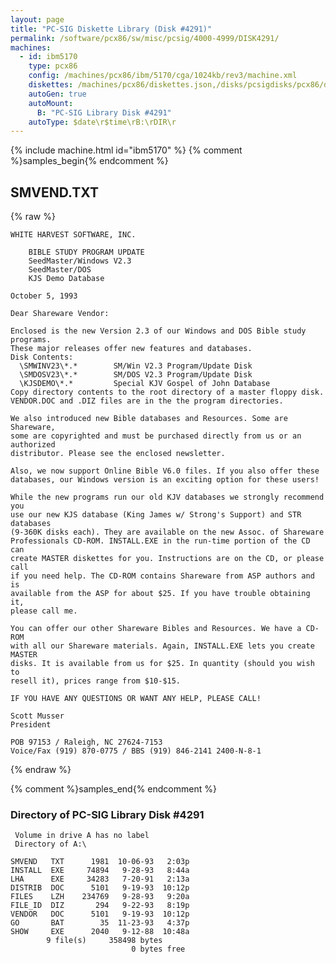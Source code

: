 ```yaml
---
layout: page
title: "PC-SIG Diskette Library (Disk #4291)"
permalink: /software/pcx86/sw/misc/pcsig/4000-4999/DISK4291/
machines:
  - id: ibm5170
    type: pcx86
    config: /machines/pcx86/ibm/5170/cga/1024kb/rev3/machine.xml
    diskettes: /machines/pcx86/diskettes.json,/disks/pcsigdisks/pcx86/diskettes.json
    autoGen: true
    autoMount:
      B: "PC-SIG Library Disk #4291"
    autoType: $date\r$time\rB:\rDIR\r
---
```


{% include machine.html id="ibm5170" %}
{% comment %}samples_begin{% endcomment %}

## SMVEND.TXT

{% raw %}
```
WHITE HARVEST SOFTWARE, INC.

	BIBLE STUDY PROGRAM UPDATE
	SeedMaster/Windows V2.3
	SeedMaster/DOS
	KJS Demo Database

October 5, 1993

Dear Shareware Vendor:

Enclosed is the new Version 2.3 of our Windows and DOS Bible study programs. 
These major releases offer new features and databases. 
Disk Contents:
  \SMWINV23\*.*        SM/Win V2.3 Program/Update Disk
  \SMDOSV23\*.*        SM/DOS V2.3 Program/Update Disk
  \KJSDEMO\*.*         Special KJV Gospel of John Database
Copy directory contents to the root directory of a master floppy disk.
VENDOR.DOC and .DIZ files are in the the program directories.

We also introduced new Bible databases and Resources. Some are Shareware, 
some are copyrighted and must be purchased directly from us or an authorized 
distributor. Please see the enclosed newsletter.

Also, we now support Online Bible V6.0 files. If you also offer these 
databases, our Windows version is an exciting option for these users!

While the new programs run our old KJV databases we strongly recommend you 
use our new KJS database (King James w/ Strong's Support) and STR databases 
(9-360K disks each). They are available on the new Assoc. of Shareware 
Professionals CD-ROM. INSTALL.EXE in the run-time portion of the CD can 
create MASTER diskettes for you. Instructions are on the CD, or please call 
if you need help. The CD-ROM contains Shareware from ASP authors and is 
available from the ASP for about $25. If you have trouble obtaining it, 
please call me.

You can offer our other Shareware Bibles and Resources. We have a CD-ROM 
with all our Shareware materials. Again, INSTALL.EXE lets you create MASTER 
disks. It is available from us for $25. In quantity (should you wish to
resell it), prices range from $10-$15.

IF YOU HAVE ANY QUESTIONS OR WANT ANY HELP, PLEASE CALL!

Scott Musser
President

POB 97153 / Raleigh, NC 27624-7153 
Voice/Fax (919) 870-0775 / BBS (919) 846-2141 2400-N-8-1
```
{% endraw %}

{% comment %}samples_end{% endcomment %}

### Directory of PC-SIG Library Disk #4291

     Volume in drive A has no label
     Directory of A:\

    SMVEND   TXT      1981  10-06-93   2:03p
    INSTALL  EXE     74894   9-28-93   8:44a
    LHA      EXE     34283   7-20-91   2:13a
    DISTRIB  DOC      5101   9-19-93  10:12p
    FILES    LZH    234769   9-28-93   9:20a
    FILE_ID  DIZ       294   9-22-93   8:19p
    VENDOR   DOC      5101   9-19-93  10:12p
    GO       BAT        35  11-23-93   4:37p
    SHOW     EXE      2040   9-12-88  10:48a
            9 file(s)     358498 bytes
                               0 bytes free
